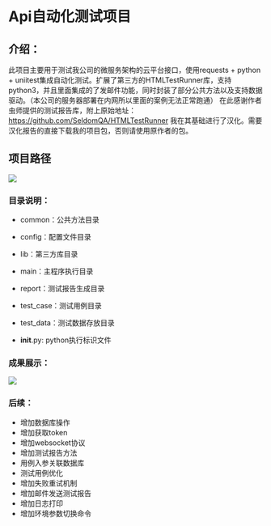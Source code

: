 # Api自动化测试项目

## 介绍：

此项目主要用于测试我公司的微服务架构的云平台接口，使用requests + python + uniitest集成自动化测试。扩展了第三方的HTMLTestRunner库，支持python3，并且里面集成的了发邮件功能，同时封装了部分公共方法以及支持数据驱动。（本公司的服务器部署在内网所以里面的案例无法正常跑通）
在此感谢作者虫师提供的测试报告库，附上原始地址：https://github.com/SeldomQA/HTMLTestRunner
我在其基础进行了汉化。需要汉化报告的直接下载我的项目包，否则请使用原作者的包。

## 项目路径

![](https://ftp.bmp.ovh/imgs/2020/12/a4720b715d5af489.png)

### 目录说明：

* common：公共方法目录

* config：配置文件目录

* lib：第三方库目录

* main：主程序执行目录

* report：测试报告生成目录

* test_case：测试用例目录

* test_data：测试数据存放目录

* __init__.py: python执行标识文件
### 成果展示：

![](https://ftp.bmp.ovh/imgs/2020/12/b52638d5912cdb51.png)



### 后续：

* 增加数据库操作
* 增加获取token
* 增加websocket协议
* 增加测试报告方法
* 用例入参关联数据库
* 测试用例优化
* 增加失败重试机制
* 增加邮件发送测试报告
* 增加日志打印
* 增加环境参数切换命令
